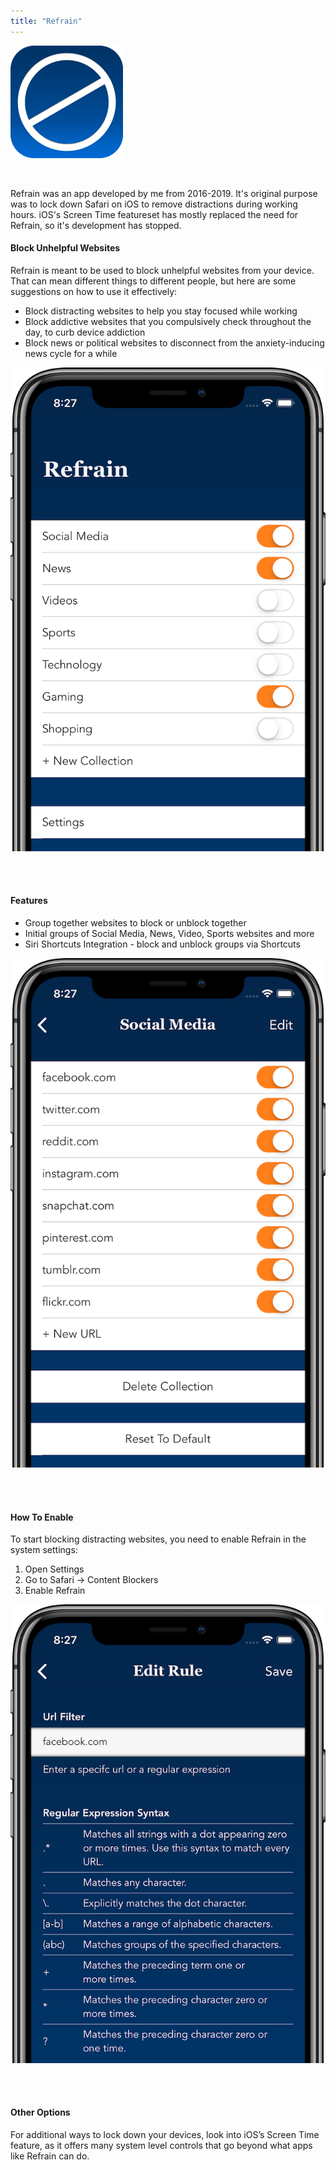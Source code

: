 ```yaml
---
title: "Refrain"
---
```


![refrain app icon](./images/refrain-app-icon.png)

<br>

Refrain was an app developed by me from 2016-2019. It's original purpose was to lock down Safari on iOS to remove distractions during working hours. iOS's Screen Time featureset has mostly replaced the need for Refrain, so it's development has stopped. 

#### Block Unhelpful Websites
Refrain is meant to be used to block unhelpful websites from your device. That can mean different things to different people, but here are some suggestions on how to use it effectively:

- Block distracting websites to help you stay focused while working 
- Block addictive websites that you compulsively check throughout the day, to curb device addiction
- Block news or political websites to disconnect from the anxiety-inducing news cycle for a while

![refrain main screen](./images/refrain1.png)

<br>
<br>

#### Features
- Group together websites to block or unblock together
- Initial groups of Social Media, News, Video, Sports websites and more
- Siri Shortcuts Integration - block and unblock groups via Shortcuts

![list of blocked websties](./images/refrain2.png)

<br>
<br>

#### How To Enable
To start blocking distracting websites, you need to enable Refrain in the system settings:

1. Open Settings
2. Go to Safari -> Content Blockers 
3. Enable Refrain

![blocked website view](./images/refrain3.png)

<br>
<br>


#### Other Options
For additional ways to lock down your devices, look into iOS’s Screen Time feature, as it offers many system level controls that go beyond what apps like Refrain can do. 


